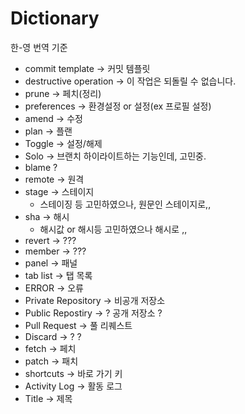 # Dictionary

한-영 번역 기준 





- commit template -> 커밋 템플릿
- destructive operation -> 이 작업은 되돌릴 수 없습니다.
- prune -> 페치(정리)
- preferences -> 환경설정 or 설정(ex 프로필 설정)
- amend -> 수정
- plan -> 플랜
- Toggle -> 설정/해제
- Solo -> 브랜치 하이라이트하는 기능인데, 고민중.
- blame ?
- remote -> 원격
- stage -> 스테이지
  - 스테이징 등 고민하였으나, 원문인 스테이지로,,
- sha -> 해시 
  - 해시값 or 해시등 고민하였으나 해시로 ,,
- revert -> ???
- member -> ???
- panel -> 패널
- tab list -> 탭 목록
- ERROR -> 오류
- Private Repository -> 비공개 저장소
- Public Repostiry -> ? 공개 저장소 ?
- Pull Request -> 풀 리퀘스트
- Discard -> ? ? 
- fetch -> 페치
- patch -> 패치
- shortcuts -> 바로 가기 키
- Activity Log -> 활동 로그 
- Title -> 제목